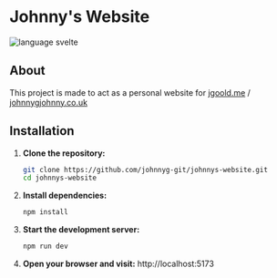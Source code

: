 # Johnny's Website

![language svelte](https://img.shields.io/badge/language-svelte-orange)

## About

This project is made to act as a personal website for [jgoold.me](https://jgoold.me) / [johnnygjohnny.co.uk](https://johnnygjohnny.co.uk)

## Installation

1. **Clone the repository:**

   ```bash
   git clone https://github.com/johnnyg-git/johnnys-website.git
   cd johnnys-website
   ```

2. **Install dependencies:**

   ```bash
   npm install
   ```

3. **Start the development server:**

   ```bash
   npm run dev
   ```

4. **Open your browser and visit:**
   http://localhost:5173
